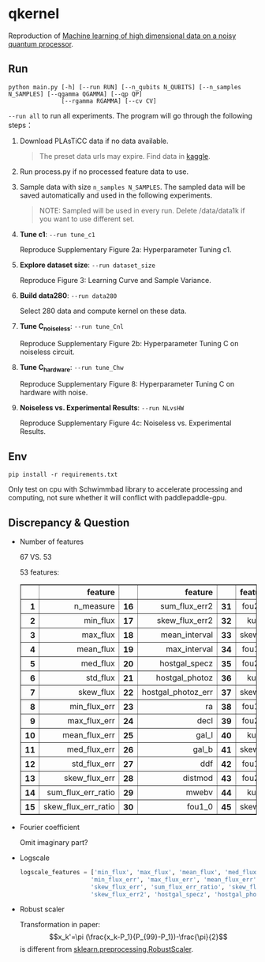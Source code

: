 # qkernel
Reproduction of [Machine learning of high dimensional data on a noisy quantum processor](https://arxiv.org/abs/2101.09581).

## Run
```shell
python main.py [-h] [--run RUN] [--n_qubits N_QUBITS] [--n_samples N_SAMPLES] [--qgamma QGAMMA] [--qp QP] 
               [--rgamma RGAMMA] [--cv CV]
```
`--run all` to run all experiments. The program will go through the following steps：

1. Download PLAsTiCC data if no data available.
    > The preset data urls may expire. Find data in [kaggle](https://www.kaggle.com/competitions/PLAsTiCC-2018/data?select=training_set.csv).
2. Run process.py if no processed feature data to use.
3. Sample data with size `n_samples N_SAMPLES`. The sampled data will be saved automatically and used in the following experiments. 
    > NOTE: Sampled will be used in every run. Delete /data/data1k if you want to use different set.
4. **Tune c1**: `--run tune_c1`

    Reproduce Supplementary Figure 2a: Hyperparameter Tuning c1. 
5. **Explore dataset size**: `--run dataset_size`

    Reproduce Figure 3: Learning Curve and Sample Variance. 
6. **Build data280**: `--run data280`

    Select 280 data and compute kernel on these data.
7. **Tune C<sub>noiseless</sub>**: `--run tune_Cnl`

    Reproduce Supplementary Figure 2b: Hyperparameter Tuning C on noiseless circuit. 
8. **Tune C<sub>hardware</sub>**: `--run tune_Chw`

    Reproduce Supplementary Figure 8: Hyperparameter Tuning C on hardware with noise. 
9. **Noiseless vs. Experimental Results**: `--run NLvsHW`

    Reproduce Supplementary Figure 4c: Noiseless vs. Experimental Results. 

## Env
```shell
pip install -r requirements.txt
```
Only test on cpu with Schwimmbad library to accelerate processing and computing, not sure whether it will conflict with paddlepaddle-gpu.

## Discrepancy & Question
- Number of features

  67 VS. 53
    
  53 features: 

  <div>
  <table border="1" class="dataframe">
    <thead>
      <tr align=right>
        <th></th>
        <th>feature</th>
        <th></th>
        <th>feature</th>
        <th></th>
        <th>feature</th>
        <th></th>
        <th>feature</th>
      </tr>
    </thead>
    <tbody>
      <tr align=right>
        <th>1</th>
        <td>n_measure</td>
        <th>16</th>
        <td>sum_flux_err2</td>
        <th>31</th>
        <td>fou2_0</td>
        <th>46</th>
        <td>fou1_4</td>
      </tr>
      <tr align=right>
        <th>2</th>
        <td>min_flux</td>
        <th>17</th>
        <td>skew_flux_err2</td>
        <th>32</th>
        <td>kur_0</td>
        <th>47</th>
        <td>fou2_4</td>
      </tr>
      <tr align=right>
        <th>3</th>
        <td>max_flux</td>
        <th>18</th>
        <td>mean_interval</td>
        <th>33</th>
        <td>skew_0</td>
        <th>48</th>
        <td>kur_4</td>
      </tr>
      <tr align=right>
        <th>4</th>
        <td>mean_flux</td>
        <th>19</th>
        <td>max_interval</td>
        <th>34</th>
        <td>fou1_1</td>
        <th>49</th>
        <td>skew_4</td>
      </tr>
      <tr align=right>
        <th>5</th>
        <td>med_flux</td>
        <th>20</th>
        <td>hostgal_specz</td>
        <th>35</th>
        <td>fou2_1</td>
        <th>50</th>
        <td>fou1_5</td>
      </tr>
       <tr align=right>
        <th>6</th>
        <td>std_flux</td>
        <th>21</th>
        <td>hostgal_photoz</td>
        <th>36</th>
        <td>kur_1</td> 
        <th>51</th>
        <td>fou2_5</td>
      </tr>
       <tr align=right>
        <th>7</th>
        <td>skew_flux</td>
        <th>22</th>
        <td>hostgal_photoz_err</td>
        <th>37</th>
        <td>skew_1</td> 
        <th>52</th>
        <td>kur_5</td>
      </tr>
        <tr align=right>
        <th>8</th>
        <td>min_flux_err</td>
        <th>23</th>
        <td>ra</td>
        <th>38</th>
        <td>fou1_2</td>
        <th>53</th>
        <td>skew_5</td>
      </tr>
      <tr align=right>
        <th>9</th>
        <td>max_flux_err</td>
        <th>24</th>
        <td>decl</td>
        <th>39</th>
        <td>fou2_2</td> 
      </tr>
      <tr align=right>
        <th>10</th>
        <td>mean_flux_err</td>
        <th>25</th>
        <td>gal_l</td>
        <th>40</th>
        <td>kur_2</td> 
      </tr>
      <tr align=right>
        <th>11</th>
        <td>med_flux_err</td>
        <th>26</th>
        <td>gal_b</td>
        <th>41</th>
        <td>skew_2</td> 
      </tr>
      <tr align=right>
        <th>12</th>
        <td>std_flux_err</td>
        <th>27</th>
        <td>ddf</td>
        <th>42</th>
        <td>fou1_3</td> 
      </tr>
       <tr align=right>
        <th>13</th>
        <td>skew_flux_err</td>
        <th>28</th>
        <td>distmod</td>
        <th>43</th>
        <td>fou2_3</td>
      </tr>
      <tr align=right>
        <th>14</th>
        <td>sum_flux_err_ratio</td>
        <th>29</th>
        <td>mwebv</td>
        <th>44</th>
        <td>kur_3</td>
      </tr>
      <tr align=right>
        <th>15</th>
        <td>skew_flux_err_ratio</td>
        <th>30</th>
        <td>fou1_0</td>
        <th>45</th>
        <td>skew_3</td>
      </tr>
    </tbody>
  </table>
  </div>

- Fourier coefficient

    Omit imaginary part?
- Logscale
  ```python
  logscale_features = ['min_flux', 'max_flux', 'mean_flux', 'med_flux', 'std_flux', 'skew_flux',\
                      'min_flux_err', 'max_flux_err', 'mean_flux_err', 'med_flux_err', 'std_flux_err',\
                      'skew_flux_err', 'sum_flux_err_ratio', 'skew_flux_err_ratio', 'sum_flux_err2',\
                      'skew_flux_err2', 'hostgal_specz', 'hostgal_photoz', 'hostgal_photoz_err']
  ```
- Robust scaler

    Transformation in paper:
 $$x_k'=\pi (\frac{x_k-P_1}{P_{99}-P_1})-\frac{\pi}{2}$$
     is different from [sklearn.preprocessing.RobustScaler](https://scikit-learn.org/stable/modules/generated/sklearn.preprocessing.RobustScaler.html).
